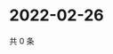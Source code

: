 # 2022-02-26

共 0 条

<!-- BEGIN WEIBO -->
<!-- 最后更新时间 Sat Feb 26 2022 17:13:12 GMT+0800 (China Standard Time) -->

<!-- END WEIBO -->
